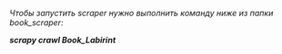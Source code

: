 *Чтобы запустить scraper нужно выполнить команду ниже из папки book_scraper:*

***scrapy crawl Book_Labirint***